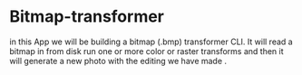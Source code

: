 # Bitmap-transformer 
in this App we will be building a bitmap (.bmp) transformer CLI. It will read a bitmap in from disk  run one or more color or raster transforms and then it will generate a new photo with the editing we have made .

